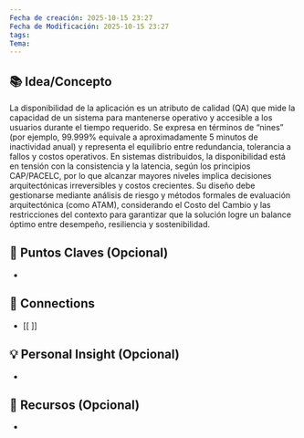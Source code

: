 ```yaml
---
Fecha de creación: 2025-10-15 23:27
Fecha de Modificación: 2025-10-15 23:27
tags: 
Tema:
---
```



## 📚 Idea/Concepto 

La disponibilidad de la aplicación es un atributo de calidad (QA) que mide la capacidad de un sistema para mantenerse operativo y accesible a los usuarios durante el tiempo requerido. Se expresa en términos de “nines” (por ejemplo, 99.999\% equivale a aproximadamente 5 minutos de inactividad anual) y representa el equilibrio entre redundancia, tolerancia a fallos y costos operativos. En sistemas distribuidos, la disponibilidad está en tensión con la consistencia y la latencia, según los principios CAP/PACELC, por lo que alcanzar mayores niveles implica decisiones arquitectónicas irreversibles y costos crecientes. Su diseño debe gestionarse mediante análisis de riesgo y métodos formales de evaluación arquitectónica (como ATAM), considerando el Costo del Cambio y las restricciones del contexto para garantizar que la solución logre un balance óptimo entre desempeño, resiliencia y sostenibilidad.
## 📌 Puntos Claves (Opcional)
- 

## 🔗 Connections
- [[ ]]

## 💡 Personal Insight (Opcional)
- 
## 🧾 Recursos (Opcional)
- 